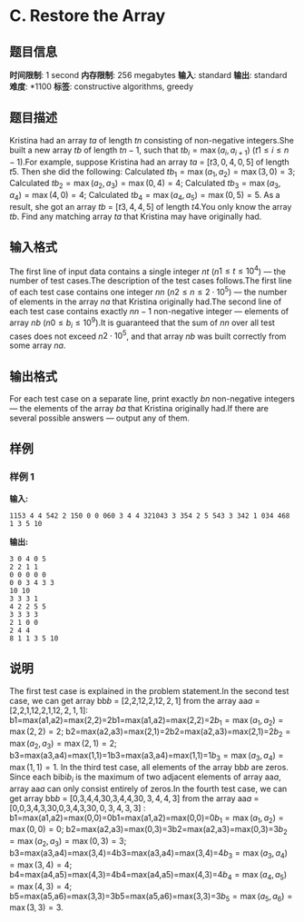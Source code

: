 # C. Restore the Array

## 题目信息

**时间限制**: 1 second
**内存限制**: 256 megabytes
**输入**: standard
**输出**: standard
**难度**: *1100
**标签**: constructive algorithms, greedy

## 题目描述

Kristina had an array $t$$a$ of length $t$$n$ consisting of non-negative integers.She built a new array $t$$b$ of length $t$$n-1$, such that $t$$b_i = \max(a_i, a_{i+1})$ ($t$$1 \le i \le n-1$).For example, suppose Kristina had an array $t$$a$ = [$t$$3, 0, 4, 0, 5$] of length $t$$5$. Then she did the following: Calculated $t$$b_1 = \max(a_1, a_2) = \max(3, 0) = 3$; Calculated $t$$b_2 = \max(a_2, a_3) = \max(0, 4) = 4$; Calculated $t$$b_3 = \max(a_3, a_4) = \max(4, 0) = 4$; Calculated $t$$b_4 = \max(a_4, a_5) = \max(0, 5) = 5$. As a result, she got an array $t$$b$ = [$t$$3, 4, 4, 5$] of length $t$$4$.You only know the array $t$$b$. Find any matching array $t$$a$ that Kristina may have originally had.

## 输入格式

The first line of input data contains a single integer $n$$t$ ($n$$1 \le t \le 10^4$) — the number of test cases.The description of the test cases follows.The first line of each test case contains one integer $n$$n$ ($n$$2 \le n \le 2 \cdot 10^5$) — the number of elements in the array $n$$a$ that Kristina originally had.The second line of each test case contains exactly $n$$n-1$ non-negative integer — elements of array $n$$b$ ($n$$0 \le b_i \le 10^9$).It is guaranteed that the sum of $n$$n$ over all test cases does not exceed $n$$2 \cdot 10^5$, and that array $n$$b$ was built correctly from some array $n$$a$.

## 输出格式

For each test case on a separate line, print exactly $b$$n$ non-negative integers — the elements of the array $b$$a$ that Kristina originally had.If there are several possible answers — output any of them.

## 样例

### 样例 1

**输入:**
```
1153 4 4 542 2 150 0 0 060 3 4 4 321043 3 354 2 5 543 3 342 1 034 468 1 3 5 10
```

**输出:**
```
3 0 4 0 5
2 2 1 1
0 0 0 0 0
0 0 3 4 3 3
10 10
3 3 3 1
4 2 2 5 5
3 3 3 3
2 1 0 0
2 4 4
8 1 1 3 5 10
```

## 说明

The first test case is explained in the problem statement.In the second test case, we can get array bb$b$ = [2,2,12,2,1$2, 2, 1$] from the array aa$a$ = [2,2,1,12,2,1,1$2, 2, 1, 1$]: b1=max(a1,a2)=max(2,2)=2b1=max(a1,a2)=max(2,2)=2$b_1 = \max(a_1, a_2) = \max(2, 2) = 2$; b2=max(a2,a3)=max(2,1)=2b2=max(a2,a3)=max(2,1)=2$b_2 = \max(a_2, a_3) = \max(2, 1) = 2$; b3=max(a3,a4)=max(1,1)=1b3=max(a3,a4)=max(1,1)=1$b_3 = \max(a_3, a_4) = \max(1, 1) = 1$. In the third test case, all elements of the array bb$b$ are zeros. Since each bibi$b_i$ is the maximum of two adjacent elements of array aa$a$, array aa$a$ can only consist entirely of zeros.In the fourth test case, we can get array bb$b$ = [0,3,4,4,30,3,4,4,3$0, 3, 4, 4, 3$] from the array aa$a$ = [0,0,3,4,3,30,0,3,4,3,3$0, 0, 3, 4, 3, 3$] : b1=max(a1,a2)=max(0,0)=0b1=max(a1,a2)=max(0,0)=0$b_1 = \max(a_1, a_2) = \max(0, 0) = 0$; b2=max(a2,a3)=max(0,3)=3b2=max(a2,a3)=max(0,3)=3$b_2 = \max(a_2, a_3) = \max(0, 3) = 3$; b3=max(a3,a4)=max(3,4)=4b3=max(a3,a4)=max(3,4)=4$b_3 = \max(a_3, a_4) = \max(3, 4) = 4$; b4=max(a4,a5)=max(4,3)=4b4=max(a4,a5)=max(4,3)=4$b_4 = \max(a_4, a_5) = \max(4, 3) = 4$; b5=max(a5,a6)=max(3,3)=3b5=max(a5,a6)=max(3,3)=3$b_5 = \max(a_5, a_6) = \max(3, 3) = 3$.
